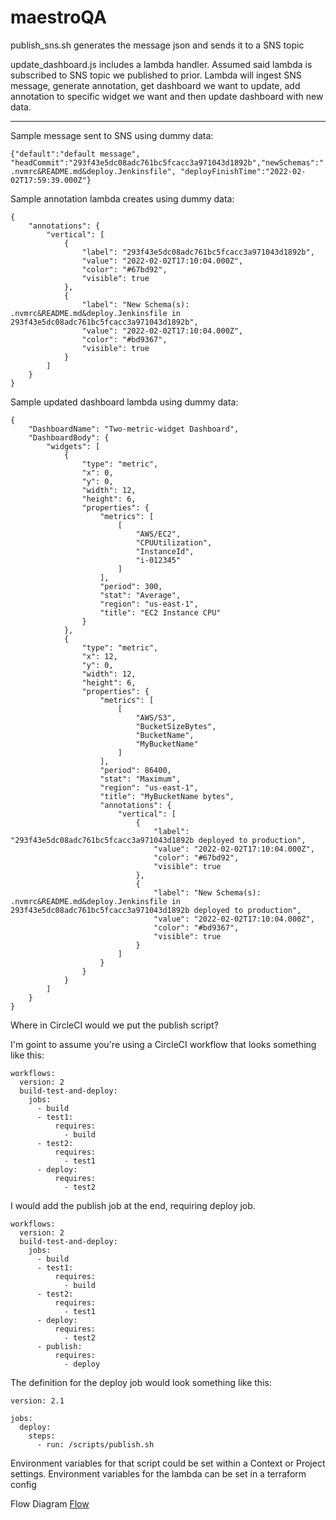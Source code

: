# maestroQA
publish_sns.sh generates the message json and sends it to a SNS topic

update_dashboard.js includes a lambda handler. Assumed said lambda is subscribed to SNS topic we published to prior. 
Lambda will ingest SNS message, generate annotation, get dashboard we want to update, add annotation to specific widget we want and then update dashboard with new data.


--------------

Sample message sent to SNS using dummy data:

`{"default":"default message", "headCommit":"293f43e5dc08adc761bc5fcacc3a971043d1892b","newSchemas":".nvmrc&README.md&deploy.Jenkinsfile", "deployFinishTime":"2022-02-02T17:59:39.000Z"}`

Sample annotation lambda creates using dummy data:

```
{
    "annotations": {
        "vertical": [
            {
                "label": "293f43e5dc08adc761bc5fcacc3a971043d1892b",
                "value": "2022-02-02T17:10:04.000Z",
                "color": "#67bd92",
                "visible": true
            },
            {
                "label": "New Schema(s): .nvmrc&README.md&deploy.Jenkinsfile in 293f43e5dc08adc761bc5fcacc3a971043d1892b",
                "value": "2022-02-02T17:10:04.000Z",
                "color": "#bd9367",
                "visible": true
            }
        ]
    }
}
```

Sample updated dashboard lambda using dummy data:

```
{
    "DashboardName": "Two-metric-widget Dashboard",
    "DashboardBody": {
        "widgets": [
            {
                "type": "metric",
                "x": 0,
                "y": 0,
                "width": 12,
                "height": 6,
                "properties": {
                    "metrics": [
                        [
                            "AWS/EC2",
                            "CPUUtilization",
                            "InstanceId",
                            "i-012345"
                        ]
                    ],
                    "period": 300,
                    "stat": "Average",
                    "region": "us-east-1",
                    "title": "EC2 Instance CPU"
                }
            },
            {
                "type": "metric",
                "x": 12,
                "y": 0,
                "width": 12,
                "height": 6,
                "properties": {
                    "metrics": [
                        [
                            "AWS/S3",
                            "BucketSizeBytes",
                            "BucketName",
                            "MyBucketName"
                        ]
                    ],
                    "period": 86400,
                    "stat": "Maximum",
                    "region": "us-east-1",
                    "title": "MyBucketName bytes",
                    "annotations": {
                        "vertical": [
                            {
                                "label": "293f43e5dc08adc761bc5fcacc3a971043d1892b deployed to production",
                                "value": "2022-02-02T17:10:04.000Z",
                                "color": "#67bd92",
                                "visible": true
                            },
                            {
                                "label": "New Schema(s): .nvmrc&README.md&deploy.Jenkinsfile in 293f43e5dc08adc761bc5fcacc3a971043d1892b deployed to production",
                                "value": "2022-02-02T17:10:04.000Z",
                                "color": "#bd9367",
                                "visible": true
                            }
                        ]
                    }
                }
            }
        ]
    }
}
```

Where in CircleCI would we put the publish script?

I'm goint to assume you're using a CircleCI workflow that looks something like this:
```
workflows:
  version: 2
  build-test-and-deploy:
    jobs:
      - build
      - test1:
          requires:
            - build
      - test2:
          requires:
            - test1
      - deploy:
          requires:
            - test2
```

I would add the publish job at the end, requiring deploy job.
```
workflows:
  version: 2
  build-test-and-deploy:
    jobs:
      - build
      - test1:
          requires:
            - build
      - test2:
          requires:
            - test1
      - deploy:
          requires:
            - test2
      - publish:
          requires:
            - deploy

```

The definition for the deploy job would look something like this:

```
version: 2.1

jobs:
  deploy:
    steps:
      - run: /scripts/publish.sh
```
Environment variables for that script could be set within a Context or Project settings.
Environment variables for the lambda can be set in a terraform config 

Flow Diagram
[Flow](Flow.drawio.png)
